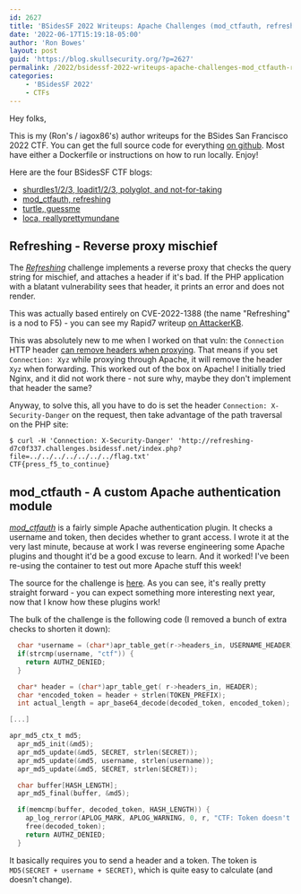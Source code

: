 ```yaml
---
id: 2627
title: 'BSidesSF 2022 Writeups: Apache Challenges (mod_ctfauth, refresh)'
date: '2022-06-17T15:19:18-05:00'
author: 'Ron Bowes'
layout: post
guid: 'https://blog.skullsecurity.org/?p=2627'
permalink: /2022/bsidessf-2022-writeups-apache-challenges-mod_ctfauth-refresh
categories:
    - 'BSidesSF 2022'
    - CTFs
---
```


Hey folks,

This is my (Ron's / iagox86's) author writeups for the BSides San Francisco 2022 CTF. You can get the full source code for everything [on github](https://github.com/bsidessf/ctf-2022-release). Most have either a Dockerfile or instructions on how to run locally. Enjoy!

Here are the four BSidesSF CTF blogs:

- [shurdles1/2/3, loadit1/2/3, polyglot, and not-for-taking](https://blog.skullsecurity.org/2022/bsidessf-2022-writeups-tutorial-challenges-shurdles-loadit-polyglot-nft)
- [mod\_ctfauth, refreshing](https://blog.skullsecurity.org/2022/bsidessf-2022-writeups-apache-challenges-mod_ctfauth-refresh)
- [turtle, guessme](https://blog.skullsecurity.org/2022/bsidessf-2022-writeups-game-y-challenges-turtle-guessme)
- [loca, reallyprettymundane](https://blog.skullsecurity.org/2022/bsidessf-2022-writeups-miscellaneous-challenges-loca-reallyprettymundane)

## Refreshing - Reverse proxy mischief

The [*Refreshing*](https://github.com/BSidesSF/ctf-2022-release/tree/main/refreshing) challenge implements a reverse proxy that checks the query string for mischief, and attaches a header if it's bad. If the PHP application with a blatant vulnerability sees that header, it prints an error and does not render.

This was actually based entirely on CVE-2022-1388 (the name "Refreshing" is a nod to F5) - you can see my Rapid7 writeup [on AttackerKB](https://attackerkb.com/topics/SN5WCzYO7W/cve-2022-1388/rapid7-analysis).

This was absolutely new to me when I worked on that vuln: the `Connection` HTTP header [can remove headers when proxying](https://developer.mozilla.org/en-US/docs/Web/HTTP/Headers/Connection). That means if you set `Connection: Xyz` while proxying through Apache, it will remove the header `Xyz` when forwarding. This worked out of the box on Apache! I initially tried Nginx, and it did not work there - not sure why, maybe they don't implement that header the same?

Anyway, to solve this, all you have to do is set the header `Connection: X-Security-Danger` on the request, then take advantage of the path traversal on the PHP site:

```
$ curl -H 'Connection: X-Security-Danger' 'http://refreshing-d7c0f337.challenges.bsidessf.net/index.php?file=../../../../../../../flag.txt'
CTF{press_f5_to_continue}
```

## mod\_ctfauth - A custom Apache authentication module

[*mod\_ctfauth*](https://github.com/BSidesSF/ctf-2022-release/tree/main/mod-ctfauth) is a fairly simple Apache authentication plugin. It checks a username and token, then decides whether to grant access. I wrote it at the very last minute, because at work I was reverse engineering some Apache plugins and thought it'd be a good excuse to learn. And it worked! I've been re-using the container to test out more Apache stuff this week!

The source for the challenge is [here](https://github.com/BSidesSF/ctf-2022-release/blob/main/mod-ctfauth/challenge/ctfauth.c). As you can see, it's really pretty straight forward - you can expect something more interesting next year, now that I know how these plugins work!

The bulk of the challenge is the following code (I removed a bunch of extra checks to shorten it down):

```c
  char *username = (char*)apr_table_get(r->headers_in, USERNAME_HEADER);
  if(strcmp(username, "ctf")) {
    return AUTHZ_DENIED;
  }

  char* header = (char*)apr_table_get( r->headers_in, HEADER);
  char *encoded_token = header + strlen(TOKEN_PREFIX);
  int actual_length = apr_base64_decode(decoded_token, encoded_token);

[...]

apr_md5_ctx_t md5;
  apr_md5_init(&md5);
  apr_md5_update(&md5, SECRET, strlen(SECRET));
  apr_md5_update(&md5, username, strlen(username));
  apr_md5_update(&md5, SECRET, strlen(SECRET));

  char buffer[HASH_LENGTH];
  apr_md5_final(buffer, &md5);

  if(memcmp(buffer, decoded_token, HASH_LENGTH)) {
    ap_log_rerror(APLOG_MARK, APLOG_WARNING, 0, r, "CTF: Token doesn't match!");
    free(decoded_token);
    return AUTHZ_DENIED;
  }
```

It basically requires you to send a header and a token. The token is `MD5(SECRET + username + SECRET)`, which is quite easy to calculate (and doesn't change).